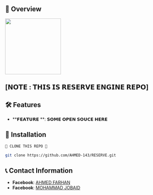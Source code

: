 ## :star2: Overview
 
<img src=".22649a17e19596202cf096ac48c66bbd.jpg" width="180" alt="">
 
## [𝗡𝗢𝗧𝗘 : 𝗧𝗛𝗜𝗦 𝗜𝗦 𝗥𝗘𝗦𝗘𝗥𝗩𝗘 𝗘𝗡𝗚𝗜𝗡𝗘 𝗥𝗘𝗣𝗢]
 
 
## :hammer_and_wrench: Features
 
- **𝗙𝗘𝗔𝗧𝗨𝗥𝗘 **: 𝗦𝗢𝗠𝗘 𝗢𝗣𝗘𝗡 𝗦𝗢𝗨𝗖𝗘 𝗛𝗘𝗥𝗘
 
## :rocket: Installation
 
```bash
🧬 CLONE THIS REPO 🧬

git clone https://github.com/AHMED-143/RESERVE.git
```
 
## :telephone_receiver: Contact Information
 
- **Facebook**: [AHMED FARHAN](https://www.facebook.com/FarHan.YouR.FatHer.OkH)
- **Facebook**: [MOHAMMAD JOBAID](https://www.facebook.com/Jobaid.Nam.Toh.Shunso.E)
